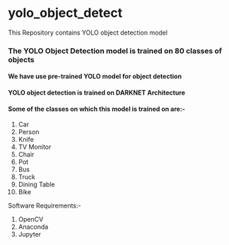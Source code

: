 # yolo_object_detect
This Repository contains YOLO object detection model

### The YOLO Object Detection model is trained on 80 classes of objects
#### We have use pre-trained YOLO model for object detection
#### YOLO object detection is trained on DARKNET Architecture
#### Some of the classes on which this model is trained on are:-
1. Car
2. Person
3. Knife
4. TV Monitor
5. Chair
6. Pot
7. Bus
8. Truck
9. Dining Table
10. Bike

Software Requirements:-
1) OpenCV
2) Anaconda
3) Jupyter

